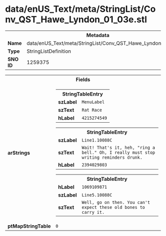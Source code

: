 <h1>data/enUS_Text/meta/StringList/Conv_QST_Hawe_Lyndon_01_03e.stl</h1><table><tr><th colspan="100%">Metadata</th></tr><tr><td><b>Name</b></td><td>data/enUS_Text/meta/StringList/Conv_QST_Hawe_Lyndon_01_03e.stl</td></tr><tr><td><b>Type</b></td><td>StringListDefinition</td></tr><tr><td><b>SNO ID</b></td><td>1259375</td></tr></table>

<table><tr><th colspan="100%">Fields</th></tr><tr><td><b>arStrings</b></td><td><table><tr><th colspan="100%">StringTableEntry</th></tr><tr><td><b>szLabel</b></td><td><code>MenuLabel</code></td></tr><tr><td><b>szText</b></td><td><code>Rat Race</code></td></tr><tr><td><b>hLabel</b></td><td><code>4215274549</code></td></tr></table>


<table><tr><th colspan="100%">StringTableEntry</th></tr><tr><td><b>szLabel</b></td><td><code>Line1.10088C</code></td></tr><tr><td><b>szText</b></td><td><code>Wait! That's it, heh, "ring a bell." Oh, I really must stop writing reminders drunk.</code></td></tr><tr><td><b>hLabel</b></td><td><code>2394029803</code></td></tr></table>


<table><tr><th colspan="100%">StringTableEntry</th></tr><tr><td><b>hLabel</b></td><td><code>1069109871</code></td></tr><tr><td><b>szLabel</b></td><td><code>Line5.10088C</code></td></tr><tr><td><b>szText</b></td><td><code>Well, go on then. You can't expect these old bones to carry it.</code></td></tr></table>


</td></tr><tr><td><b>ptMapStringTable</b></td><td><code>0</code></td></tr></table>

